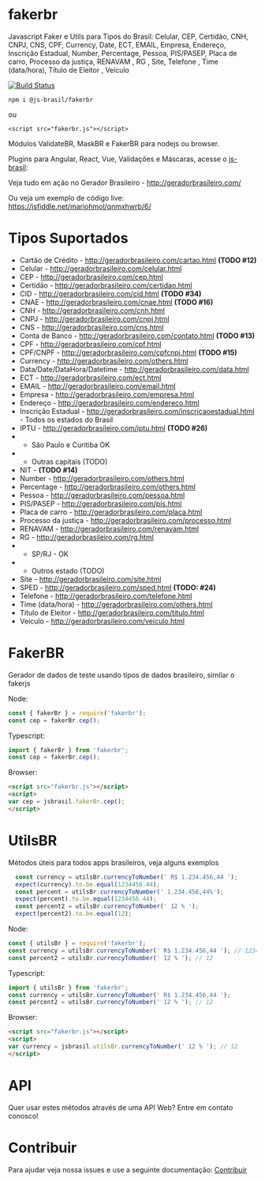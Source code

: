 # fakerbr

Javascript Faker e Utils para Tipos do Brasil: 
Celular, CEP, Certidão, CNH, CNPJ, CNS, CPF, Currency, Date, ECT, EMAIL, Empresa, Endereço, Inscrição Estadual, 
Number, Percentage, Pessoa, PIS/PASEP, Placa de carro, Processo da justiça, RENAVAM , RG , 
Site, Telefone , Time (data/hora), Título de Eleitor , Veículo


[![Build Status](https://travis-ci.org/js-brasil/fakerbr.svg?branch=master)](https://travis-ci.org/js-brasil/fakerbr)


`npm i @js-brasil/fakerbr` 

 ou 

`<script src="fakerbr.js"></script>`

Módulos ValidateBR, MaskBR e FakerBR para nodejs ou browser.

Plugins para Angular, React, Vue, Validações e Máscaras, acesse o [js-brasil](https://github.com/mariohmol/js-brasil):

Veja tudo em ação no Gerador Brasileiro - http://geradorbrasileiro.com/

Ou veja um exemplo de código live: https://jsfiddle.net/mariohmol/qnmxhwrb/6/

# Tipos Suportados

* Cartão de Crédito - http://geradorbrasileiro.com/cartao.html **(TODO #12)**
* Celular - http://geradorbrasileiro.com/celular.html
* CEP - http://geradorbrasileiro.com/cep.html
* Certidão - http://geradorbrasileiro.com/certidao.html
* CID - http://geradorbrasileiro.com/cid.html **(TODO #34)**
* CNAE - http://geradorbrasileiro.com/cnae.html **(TODO #16)**
* CNH - http://geradorbrasileiro.com/cnh.html
* CNPJ - http://geradorbrasileiro.com/cnpj.html
* CNS - http://geradorbrasileiro.com/cns.html
* Conta de Banco - http://geradorbrasileiro.com/contato.html **(TODO #13)**
* CPF - http://geradorbrasileiro.com/cpf.html
* CPF/CNPF - http://geradorbrasileiro.com/cpfcnpj.html **(TODO #15)**
* Currency - http://geradorbrasileiro.com/others.html
* Data/Date/DataHora/Datetime - http://geradorbrasileiro.com/data.html
* ECT - http://geradorbrasileiro.com/ect.html
* EMAIL - http://geradorbrasileiro.com/email.html
* Empresa - http://geradorbrasileiro.com/empresa.html
* Endereço - http://geradorbrasileiro.com/endereco.html
* Inscrição Estadual - http://geradorbrasileiro.com/inscricaoestadual.html - Todos os estados do Brasil 
* IPTU - http://geradorbrasileiro.com/iptu.html **(TODO #26)**
* * São Paulo e Curitiba OK
* * Outras capitais (TODO)
* NIT - **(TODO #14)**
* Number - http://geradorbrasileiro.com/others.html
* Percentage - http://geradorbrasileiro.com/others.html
* Pessoa - http://geradorbrasileiro.com/pessoa.html
* PIS/PASEP - http://geradorbrasileiro.com/pis.html
* Placa de carro - http://geradorbrasileiro.com/placa.html
* Processo da justiça - http://geradorbrasileiro.com/processo.html
* RENAVAM  - http://geradorbrasileiro.com/renavam.html
* RG  - http://geradorbrasileiro.com/rg.html
* * SP/RJ - OK
* * Outros estado (TODO)
* Site - http://geradorbrasileiro.com/site.html
* SPED - http://geradorbrasileiro.com/sped.html **(TODO: #24)**
* Telefone  - http://geradorbrasileiro.com/telefone.html
* Time (data/hora) - http://geradorbrasileiro.com/others.html
* Título de Eleitor  - http://geradorbrasileiro.com/titulo.html
* Veículo - http://geradorbrasileiro.com/veiculo.html


# FakerBR

Gerador de dados de teste usando tipos de dados brasileiro, similar o fakerjs

Node:
```js
const { fakerBr } = require('fakerbr');
const cep = fakerBr.cep();
```

Typescript:
```ts
import { fakerBr } from 'fakerbr';
const cep = fakerBr.cep();
```

Browser:
```html
<script src="fakerbr.js"></script>
<script>
var cep = jsbrasil.fakerBr.cep();
</script>  
```


# UtilsBR

Métodos úteis para todos apps brasileiros, veja alguns exemplos

```ts
  const currency = utilsBr.currencyToNumber(' R$ 1.234.456,44 ');
  expect(currency).to.be.equal(1234456.44);
  const percent = utilsBr.currencyToNumber(' 1.234.456,44%');
  expect(percent).to.be.equal(1234456.44);
  const percent2 = utilsBr.currencyToNumber(' 12 % ');
  expect(percent2).to.be.equal(12);
```

Node:
```js
const { utilsBr } = require('fakerbr');
const currency = utilsBr.currencyToNumber(' R$ 1.234.456,44 '); // 1234456.44
const percent2 = utilsBr.currencyToNumber(' 12 % '); // 12
```

Typescript:
```ts
import { utilsBr } from 'fakerbr';
const currency = utilsBr.currencyToNumber(' R$ 1.234.456,44 ');
const percent2 = utilsBr.currencyToNumber(' 12 % '); // 12
```

Browser:
```html
<script src="fakerbr.js"></script>
<script>
var currency = jsbrasil.utilsBr.currencyToNumber(' 12 % '); // 12
</script>  
```

# API

Quer usar estes métodos através de uma API Web? Entre em contato conosco!


# Contribuir

Para ajudar veja nossa issues e use a seguinte documentação: [Contribuir](CONTRIBUTING.md)